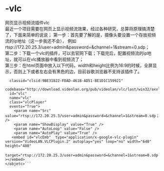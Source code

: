 # -vlc
网页显示视频流插件vlc    
最近一个项目需要在网页上显示视频流效果，经过各种研究，总算将原理搞清楚了，下面来简单的说说；
第一步：首先要了解的是，摄像头要设置一个存放视频流的ip地址（这一步我还不会），
例如rtsp://172.20.25.3/user=admin&password=&channel=1&stream=0.sdp；   
第二步：下载一个vlc的插件，可以去官网下载；下载完后，配置视频流的ip地址，就可以在vlc播放器中看到视频流了；   
第三步：在html页面中放入以下代码，width和height比例为16:9的时候，全屏显示，否则上下或者左右会有黑色的边，目前谷歌浏览器不支持该插件了。   
```<object>  
  classid="clsid:9BE31822-FDAD-461B-AD51-BE1D1C159921"   
  codebase="http://download.videolan.org/pub/videolan/vlc/last/win32/axvlc.cab"  
  id="vlc"  
  name="vlc"  
  class="vlcPlayer"  
  events="True">  
    <param name="Src" value="rtsp://172.20.25.3/user=admin&password=&channel=1&stream=0.sdp；" />  
    <param name="ShowDisplay" value="True" />  
    <param name="AutoLoop" value="False" />  
    <param name="AutoPlay" value="True" />  
   <embed id="vlcEmb"  type="application/x-google-vlc-plugin" version="VideoLAN.VLCPlugin.2" autoplay="yes" loop="no" width="640" height="480"  
     target="rtsp://172.20.25.3/user=admin&password=&channel=1&stream=0.sdp；" ></embed>  
</objetc>```

 
 
